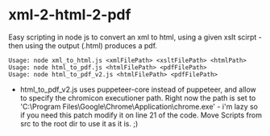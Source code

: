 # xml-2-html-2-pdf
Easy scripting in node js to convert an xml to html, using a given xslt scirpt - then using the output (.html) produces a pdf.

```
Usage: node xml_to_html.js <xmlFilePath> <xsltFilePath> <htmlPath>
Usage: node html_to_pdf.js <htmlFilePath> <pdfFilePath>
Usage: node html_to_pdf_v2.js <htmlFilePath> <pdfFilePath>
```

* html_to_pdf_v2.js uses puppeteer-core instead of puppeteer, and allow to specify the chromicon executioner path.
  Right now the path is set to 'C:\\Program Files\\Google\\Chrome\\Application\\chrome.exe' - i'm lazy so if you need this patch modify it on line 21 of the code.
Move Scripts from src to the root dir to use it as it is. ;)